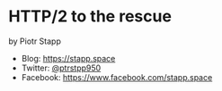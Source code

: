 
# HTTP/2 to the rescue

by Piotr Stapp
<ul>
<li>Blog: <a href="https://stapp.space">https://stapp.space</a></li>
        <li>Twitter: <a href="https://twitter.com/ptrstpp950">@ptrstpp950</a></li>
        <li>Facebook: <a href="https://twitter.com/ptrstpp950">https://www.facebook.com/stapp.space</a></li>
</ul>
